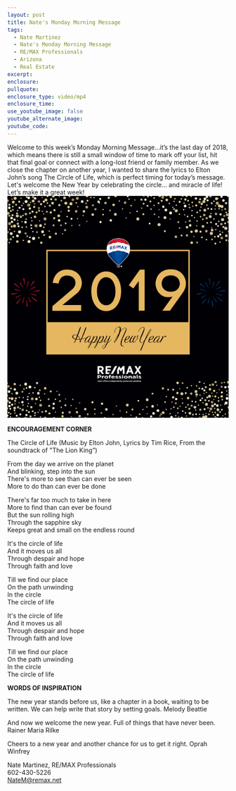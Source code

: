 ```yaml
---
layout: post
title: Nate's Monday Morning Message
tags:
  - Nate Martinez
  - Nate's Monday Morning Message
  - RE/MAX Professionals
  - Arizona
  - Real Estate
excerpt:
enclosure:
pullquote:
enclosure_type: video/mp4
enclosure_time:
use_youtube_image: false
youtube_alternate_image:
youtube_code:
---
```


Welcome to this week’s Monday Morning Message…it’s the last day of 2018, which means there is still a small window of time to mark off your list, hit that final goal or connect with a long-lost friend or family member. As we close the chapter on another year, I wanted to share the lyrics to Elton John’s song The Circle of Life, which is perfect timing for today’s message. Let's welcome the New Year by celebrating the circle… and miracle of life! Let’s make it a great week!![](/uploads/181226-newyear-fbgraphic-v1.png)

**ENCOURAGEMENT CORNER**

The Circle of Life (Music by Elton John, Lyrics by Tim Rice, From the soundtrack of "The Lion King”)

From the day we arrive on the planet<br>And blinking, step into the sun<br>There's more to see than can ever be seen<br>More to do than can ever be done

There's far too much to take in here<br>More to find than can ever be found<br>But the sun rolling high<br>Through the sapphire sky<br>Keeps great and small on the endless round

It's the circle of life<br>And it moves us all<br>Through despair and hope<br>Through faith and love

Till we find our place<br>On the path unwinding<br>In the circle<br>The circle of life

It's the circle of life<br>And it moves us all<br>Through despair and hope<br>Through faith and love

Till we find our place<br>On the path unwinding<br>In the circle<br>The circle of life

**WORDS OF INSPIRATION**

The new year stands before us, like a chapter in a book, waiting to be written. We can help write that story by setting goals. Melody Beattie

And now we welcome the new year. Full of things that have never been. Rainer Maria Rilke

Cheers to a new year and another chance for us to get it right. Oprah Winfrey

Nate Martinez, RE/MAX Professionals<br>602-430-5226<br>NateM@remax.net